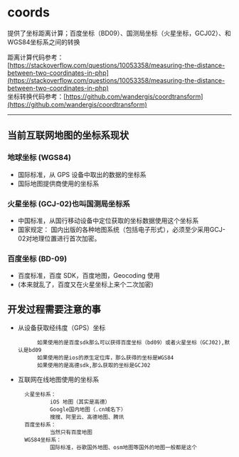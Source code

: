 # coords
提供了坐标距离计算；百度坐标（BD09）、国测局坐标（火星坐标，GCJ02）、和WGS84坐标系之间的转换

距离计算代码参考：[https://stackoverflow.com/questions/10053358/measuring-the-distance-between-two-coordinates-in-php](https://stackoverflow.com/questions/10053358/measuring-the-distance-between-two-coordinates-in-php)  
坐标转换代码参考：[https://github.com/wandergis/coordtransform](https://github.com/wandergis/coordtransform)

****

## 当前互联网地图的坐标系现状
### 地球坐标 (WGS84)
- 国际标准，从 GPS 设备中取出的数据的坐标系
- 国际地图提供商使用的坐标系

### 火星坐标 (GCJ-02)也叫国测局坐标系
- 中国标准，从国行移动设备中定位获取的坐标数据使用这个坐标系
- 国家规定： 国内出版的各种地图系统（包括电子形式），必须至少采用GCJ-02对地理位置进行首次加密。

### 百度坐标 (BD-09)
- 百度标准，百度 SDK，百度地图，Geocoding 使用
- (本来就乱了，百度又在火星坐标上来个二次加密)

## 开发过程需要注意的事
- 从设备获取经纬度（GPS）坐标

            如果使用的是百度sdk那么可以获得百度坐标（bd09）或者火星坐标（GCJ02),默认是bd09
            如果使用的是ios的原生定位库，那么获得的坐标是WGS84
            如果使用的是高德sdk,那么获取的坐标是GCJ02

- 互联网在线地图使用的坐标系

        火星坐标系：
                iOS 地图（其实是高德）
                Google国内地图（.cn域名下）
                搜搜、阿里云、高德地图、腾讯
        百度坐标系：
                当然只有百度地图
        WGS84坐标系：
                国际标准，谷歌国外地图、osm地图等国外的地图一般都是这个
